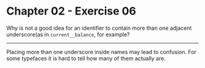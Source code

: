 # Chapter 02 - Exercise 06

Why is not a good idea for an identifier to contain more than one adjacent underscore(as in `current__balance`, for example?  

---

Placing more than one underscore inside names may lead to confusion. For some typefaces it is hard to tell how many of them actually are.  

